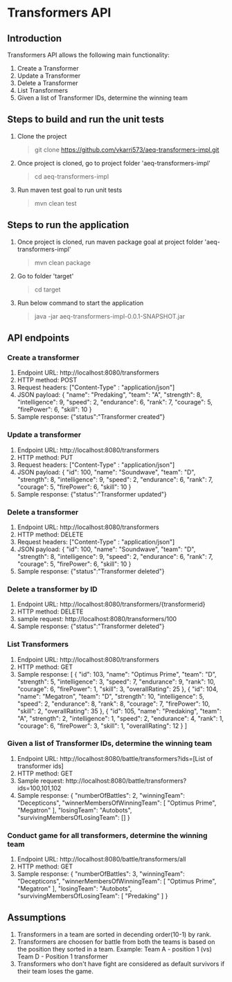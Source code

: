 # Transformers API
## Introduction

Transformers API allows the following main functionality:
1) Create a Transformer
2) Update a Transformer
3) Delete a Transformer
4) List Transformers
5) Given a list of Transformer IDs, determine the winning team

## Steps to build and run the unit tests

1) Clone the project
   >git clone https://github.com/vkarri573/aeq-transformers-impl.git

2) Once project is cloned, go to project folder 'aeq-transformers-impl' 
   >cd aeq-transformers-impl

3) Run maven test goal to run unit tests
   >mvn clean test

## Steps to run the application

1) Once project is cloned, run maven package goal at project folder 'aeq-transformers-impl'
   >mvn clean package

2) Go to folder 'target'
    >cd target

3) Run below command to start the application
    >java -jar aeq-transformers-impl-0.0.1-SNAPSHOT.jar

## API endpoints

### Create a transformer

1) Endpoint URL: http://localhost:8080/transformers
2) HTTP method: POST
3) Request headers:
     ["Content-Type" : "application/json"]
4) JSON payload:
     {
        "name": "Predaking",
        "team": "A",
        "strength": 8,
        "intelligence": 9,
        "speed": 2,
        "endurance": 6,
        "rank": 7,
        "courage": 5,
        "firePower": 6,
        "skill": 10
    }
5) Sample response: {"status":"Transformer created"}

### Update a transformer

1) Endpoint URL: http://localhost:8080/transformers
2) HTTP method: PUT
3) Request headers:
     ["Content-Type" : "application/json"]
4) JSON payload:
    {
        "id": 100,
        "name": "Soundwave",
        "team": "D",
        "strength": 8,
        "intelligence": 9,
        "speed": 2,
        "endurance": 6,
        "rank": 7,
        "courage": 5,
        "firePower": 6,
        "skill": 10
    }
5) Sample response: {"status":"Transformer updated"}

### Delete a transformer

1) Endpoint URL: http://localhost:8080/transformers
2) HTTP method: DELETE
3) Request headers:
     ["Content-Type" : "application/json"]
4) JSON payload:
    {
        "id": 100,
        "name": "Soundwave",
        "team": "D",
        "strength": 8,
        "intelligence": 9,
        "speed": 2,
        "endurance": 6,
        "rank": 7,
        "courage": 5,
        "firePower": 6,
        "skill": 10
    }
5) Sample response: {"status":"Transformer deleted"}

### Delete a transformer by ID

1) Endpoint URL: http://localhost:8080/transformers/{transformerid}
2) HTTP method: DELETE
3) sample request: http://localhost:8080/transformers/100
4) Sample response: {"status":"Transformer deleted"}

### List Transformers

1) Endpoint URL: http://localhost:8080/transformers
2) HTTP method: GET
3) Sample response: 
   [
     {
        "id": 103,
        "name": "Optimus Prime",
        "team": "D",
        "strength": 5,
        "intelligence": 3,
        "speed": 7,
        "endurance": 9,
        "rank": 10,
        "courage": 6,
        "firePower": 1,
        "skill": 3,
        "overallRating": 25
     },
     {
        "id": 104,
        "name": "Megatron",
        "team": "D",
        "strength": 10,
        "intelligence": 5,
        "speed": 2,
        "endurance": 8,
        "rank": 8,
        "courage": 7,
        "firePower": 10,
        "skill": 2,
        "overallRating": 35
     },
     {
        "id": 105,
        "name": "Predaking",
        "team": "A",
        "strength": 2,
        "intelligence": 1,
        "speed": 2,
        "endurance": 4,
        "rank": 1,
        "courage": 6,
        "firePower": 3,
        "skill": 1,
        "overallRating": 12
     }
   ]

### Given a list of Transformer IDs, determine the winning team

1) Endpoint URL: http://localhost:8080/battle/transformers?ids=[List of transformer ids]
2) HTTP method: GET
3) Sample request: http://localhost:8080/battle/transformers?ids=100,101,102
4) Sample response: 
     {
       "numberOfBattles": 2,
       "winningTeam": "Decepticons",
       "winnerMembersOfWinningTeam": [
           "Optimus Prime",
           "Megatron"
       ],
       "losingTeam": "Autobots",
       "survivingMembersOfLosingTeam": []
    }

### Conduct game for all transformers, determine the winning team

1) Endpoint URL: http://localhost:8080/battle/transformers/all
2) HTTP method: GET
3) Sample response: 
    {
       "numberOfBattles": 3,
       "winningTeam": "Decepticons",
       "winnerMembersOfWinningTeam": [
           "Optimus Prime",
           "Megatron"
       ],
       "losingTeam": "Autobots",
       "survivingMembersOfLosingTeam": [
           "Predaking"
       ]
   }

## Assumptions

1) Transformers in a team are sorted in decending order(10-1) by rank.
2) Transformers are choosen for battle from both the teams is based on the position they sorted in a team. Example: Team A - position 1 (vs) Team D - Position 1 transformer
2) Transformers who don't have fight are considered as default survivors if their team loses the game.









